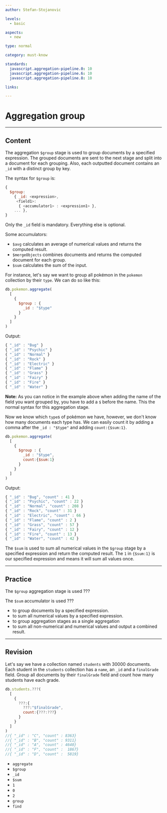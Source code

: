 ```yaml
---
author: Stefan-Stojanovic

levels:
  - basic

aspects:
  - new

type: normal

category: must-know

standards:
  javascript.aggregation-pipeline.0: 10
  javascript.aggregation-pipeline.6: 10
  javascript.aggregation-pipeline.8: 10

links:

---
```

# Aggregation group
---
## Content

The aggregation `$group` stage is used to group documents by a specified expression. The grouped documents are sent to the next stage and split into a document for each grouping. Also, each outputted document contains an `_id` with a distinct group by key.

The syntax for `$group` is:
```javascript
{
  $group:
    { _id: <expression>,
     <field1>:
      { <accumulator1> : <expression1> },
    ... },
}
```

Only the `_id` field is mandatory. Everything else is optional.

Some accumulators:
- `$avg` calculates an average of numerical values and returns the computed result.
- `$mergeObjects` combines documents and returns the computed document for each group.
- `$sum` calculates the sum of the input.

For instance, let's say we want to group all pokémon in the `pokemon` collection by their `type`. We can do so like this:
```javascript
db.pokemon.aggregate(
  [
    {
      $group : {
        _id : "$type"
      }
    }
  ]
)
```
Output:
```javascript
{ "_id" : "Bug" }
{ "_id" : "Psychic" }
{ "_id" : "Normal" }
{ "_id" : "Rock" }
{ "_id" : "Electric" }
{ "_id" : "Flame" }
{ "_id" : "Grass" }
{ "_id" : "Fairy" }
{ "_id" : "Fire" }
{ "_id" : "Water" }
```

**Note:** As you can notice in the example above when adding the name of the field you want grouped by, you have to add a `$` before the name. This the normal syntax for this aggregation stage.

Now we know which `type`s of pokémon we have, however, we don't know how many documents each type has. We can easily count it by adding a comma after the `_id : "$type"` and adding `count:{$sum:1}`.

```javascript
db.pokemon.aggregate(
  [
    {
      $group : {
        _id : "$type",
        count:{$sum:1}
      }
    }
  ]
)
```
Output:
```javascript
{ "_id" : "Bug", "count" : 41 }
{ "_id" : "Psychic", "count" : 22 }
{ "_id" : "Normal", "count" : 208 }
{ "_id" : "Rock", "count" : 31 }
{ "_id" : "Electric", "count" : 66 }
{ "_id" : "Flame", "count" : 2 }
{ "_id" : "Grass", "count" : 57 }
{ "_id" : "Fairy", "count" : 12 }
{ "_id" : "Fire", "count" : 13 }
{ "_id" : "Water", "count" : 42 }
```

The `$sum` is used to sum all numerical values in the `$group` stage by a specified expression and return the computed result. The `1` in `{$sum:1}` is our specified expression and means it will sum all values once.


---
## Practice

The `$group` aggregation stage is used ???

The `$sum` accumulator is used ???

* to group documents by a specified expression.
* to sum all numerical values by a specified expression.
* to group aggregation stages as a single aggregation
* to sum all non-numerical and numerical values and output a combined result.

---
## Revision

Let's say we have a collection named `students` with 30000 documents. Each student in the `students` collection has a `name`, an `_id` and a `finalGrade` field. Group all documents by their `finalGrade` field and count how many students have each grade.

```javascript
db.students.???(
  [
    {
      ???:{
        ???:"$finalGrade",
        count:{???:???}
      }
    }
  ]
)
//{ "_id" : "C", "count" : 8363}
//{ "_id" : "B", "count" : 9311}
//{ "_id" : "A", "count" : 4640}
//{ "_id" : "F", "count" :  1867}
//{ "_id" : "D", "count" :  5819}
```

* `aggregate`
* `$group`
* `_id`
* `$sum`
* `1`
* `0`
* `2`
* `group`
* `find`
